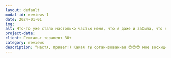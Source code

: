 ```yaml
---
layout: default
modal-id: reviews-1
date: 2024-01-01
img: 
alt: Что-то уже стало настолько частью меня, что я даже и забыла, что научилась этому в рамках нашей работы.
project-date: 
client: Гештальт терапевт 30+
category: reviews
description: “Настя, привет!) Какая ты организованная 😍😍😍 мое восхищение!!)) ты такая чудесная 🥰 восхищаюсь тем, как у тебя все посчитано))) Я много думала о нашей работе, и я очень тебе благодарна, я вижу большой прогресс, мы с многими темами поработали, спасибо тебе большое! и я уверена, что моя потребность последнее время прояснять отношения, это показатель безопасности, доверия и очень терапевтичного процесса) Хотела тебе сказать большое спасибо за терпение 🤣🤣🤣🤣, за практики и за твоё тепло! Я многое беру из нашей работы! что-то уже стало настолько частью меня, что я даже и забыла, что научилась этому в рамках нашей работы) На прошлой неделе ходила удалять зуб, пока сидела ждала - дышала как ты меня учила)) спасибо тебе огромное, мне очень помогло!»
---
```

